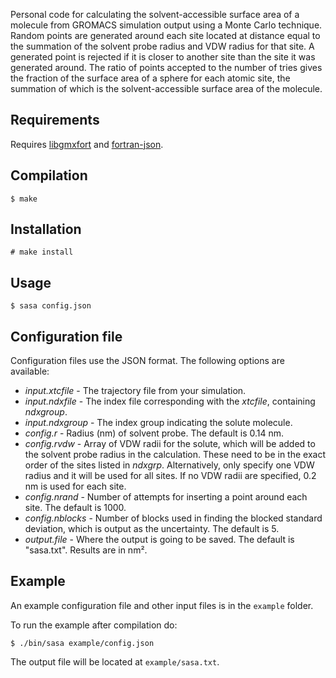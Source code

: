 Personal code for calculating the solvent-accessible surface area of a molecule
from GROMACS simulation output using a Monte Carlo technique. Random points are
generated around each site located at distance equal to the summation of the
solvent probe radius and VDW radius for that site. A generated point is rejected
if it is closer to another site than the site it was generated around. The ratio
of points accepted to the number of tries gives the fraction of the surface area
of a sphere for each atomic site, the summation of which is the
solvent-accessible surface area of the molecule.

## Requirements

Requires [libgmxfort](https://github.com/wesbarnett/libgmxfort) and
[fortran-json](https://github.com/jacobwilliams/json-fortran).

## Compilation

    $ make

## Installation

    # make install

## Usage

    $ sasa config.json

## Configuration file

Configuration files use the JSON format. The following options are available:

* *input.xtcfile* - The trajectory file from your simulation.
* *input.ndxfile* - The index file corresponding with the *xtcfile*, containing
  *ndxgroup*.
* *input.ndxgroup* - The index group indicating the solute molecule.
* *config.r* - Radius (nm) of solvent probe. The default is 0.14 nm.
* *config.rvdw* - Array of VDW radii for the solute, which will be added to the
  solvent probe radius in the calculation. These need to be in the exact order
of the sites listed in *ndxgrp*. Alternatively, only specify one VDW radius and
it will be used for all sites. If no VDW radii are specified, 0.2 nm is used for
each site.
* *config.nrand* - Number of attempts for inserting a point around each site.
  The default is 1000.
* *config.nblocks* - Number of blocks used in finding the blocked standard
  deviation, which is output as the uncertainty. The default is 5.
* *output.file* - Where the output is going to be saved. The default is
  "sasa.txt". Results are in nm².

## Example

An example configuration file and other input files is in the `example` folder.

To run the example after compilation do:

    $ ./bin/sasa example/config.json

The output file will be located at `example/sasa.txt`.
